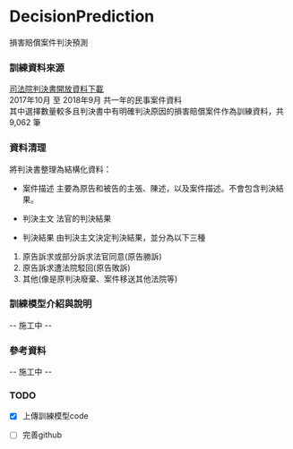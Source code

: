 # DecisionPrediction
損害賠償案件判決預測

### 訓練資料來源
[司法院判決書開放資料下載](http://210.69.124.88/)  
2017年10月 至 2018年9月 共一年的民事案件資料  
其中選擇數量較多且判決書中有明確判決原因的損害賠償案件作為訓練資料，共 9,062 筆  

### 資料清理
將判決書整理為結構化資料：  

* 案件描述
主要為原告和被告的主張、陳述，以及案件描述。不會包含判決結果。  

* 判決主文
法官的判決結果  

* 判決結果
由判決主文決定判決結果，並分為以下三種  
1. 原告訴求或部分訴求法官同意(原告勝訴)  
2. 原告訴求遭法院駁回(原告敗訴)  
3. 其他(像是原判決廢棄、案件移送其他法院等)


### 訓練模型介紹與說明
-- 施工中 --

### 參考資料
-- 施工中 --

### TODO
- [X] 上傳訓練模型code  
- [ ] 完善github




